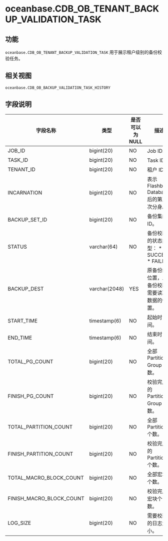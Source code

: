oceanbase.CDB_OB_TENANT_BACKUP_VALIDATION_TASK 
===================================================================



功能 
-----------

`oceanbase.CDB_OB_TENANT_BACKUP_VALIDATION_TASK` 用于展示租户级别的备份校验任务。

相关视图 
-------------

`oceanbase.CDB_OB_BACKUP_VALIDATION_TASK_HISTORY`

字段说明 
-------------



|         **字段名称**         |    **类型**     | **是否可以为 NULL** |                                                                **描述**                                                                 |
|--------------------------|---------------|----------------|---------------------------------------------------------------------------------------------------------------------------------------|
| JOB_ID                   | bigint(20)    | NO             | Job ID。                                                                                                                               |
| TASK_ID                  | bigint(20)    | NO             | Task ID。                                                                                                                              |
| TENANT_ID                | bigint(20)    | NO             | 租户 ID。                                                                                                                                |
| INCARNATION              | bigint(20)    | NO             | 表示 Flashback Database 后的第几次分身。                                                                                                        |
| BACKUP_SET_ID            | bigint(20)    | NO             | 备份集的 ID。                                                                                                                              |
| STATUS                   | varchar(64)   | NO             | 备份校验的状态类型： * SUCCESS   * FAILED    |
| BACKUP_DEST              | varchar(2048) | YES            | 原备份的位置，即备份校验需要读取数据的位置。                                                                                                                |
| START_TIME               | timestamp(6)  | NO             | 起始时间。                                                                                                                                 |
| END_TIME                 | timestamp(6)  | NO             | 结束时间。                                                                                                                                 |
| TOTAL_PG_COUNT           | bigint(20)    | NO             | 全部 Partition Group 个数。                                                                                                                |
| FINISH_PG_COUNT          | bigint(20)    | NO             | 校验完成的  Partition Group 个数。                                                                                                            |
| TOTAL_PARTITION_COUNT    | bigint(20)    | NO             | 全部 Partition 个数。                                                                                                                      |
| FINISH_PARTITION_COUNT   | bigint(20)    | NO             | 校验完成的 Partition个数。                                                                                                                    |
| TOTAL_MACRO_BLOCK_COUNT  | bigint(20)    | NO             | 全部宏块个数。                                                                                                                               |
| FINISH_MACRO_BLOCK_COUNT | bigint(20)    | NO             | 校验完成宏块个数。                                                                                                                             |
| LOG_SIZE                 | bigint(20)    | NO             | 需要校验的日志大小。                                                                                                                            |


